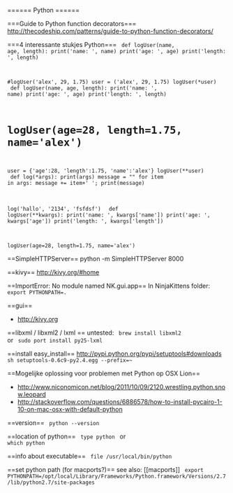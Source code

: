 ====== Python ======

===Guide to Python function decorators===
http://thecodeship.com/patterns/guide-to-python-function-decorators/

===4 interessante stukjes Python===
<code python>
def logUser(name, age, length):
    print('name: ', name)
    print('age: ', age)
    print('length: ', length)

#logUser('alex', 29, 1.75)
user = ('alex', 29, 1.75)
logUser(*user)
</code>
<code python>
def logUser(name, age, length):
    print('name: ', name)
    print('age: ', age)
    print('length: ', length)

# logUser(age=28, length=1.75, name='alex')
user = {'age':28, 'length':1.75, 'name':'alex'}
logUser(**user)
</code>
<code python>
def log(*args):
    print(args)
    message = ""
    for item in args:
        message += item+' ';
    print(message)

log('hallo', '2134', 'fsfdsf')
</code>
<code python>
def logUser(**kwargs):
    print('name: ', kwargs['name'])
    print('age: ', kwargs['age'])
    print('length: ', kwargs['length'])

logUser(age=28, length=1.75, name='alex')
</code>

==SimpleHTTPServer==
  python -m SimpleHTTPServer 8000
  
==kivy==
http://kivy.org/#home

==ImportError: No module named NK.gui.app==
In NinjaKittens folder:
<code>
export PYTHONPATH=.
</code>

==gui==
* http://kivy.org

==libxml / libxml2 / lxml ==
untested:
<code>
brew install libxml2
</code>
or
<code>
sudo port install py25-lxml
</code>

==install easy_install==
http://pypi.python.org/pypi/setuptools#downloads
<code>
sh setuptools-0.6c9-py2.4.egg --prefix=~
</code>

==Mogelijke oplossing voor problemen met Python op OSX Lion==
* http://www.niconomicon.net/blog/2011/10/09/2120.wrestling.python.snow.leopard
* http://stackoverflow.com/questions/6886578/how-to-install-pycairo-1-10-on-mac-osx-with-default-python

==version==
<code bash>
python --version
</code>

==location of python==
<code bash>
type python
</code>
or
<code bash>
which python
</code>

==info about executable==
<code bash>
file /usr/local/bin/python
</code>

==set python path (for macports?)==
see also: [[macports]]
<code bash>
export PYTHONPATH=/opt/local/Library/Frameworks/Python.framework/Versions/2.7/lib/python2.7/site-packages
</code>
